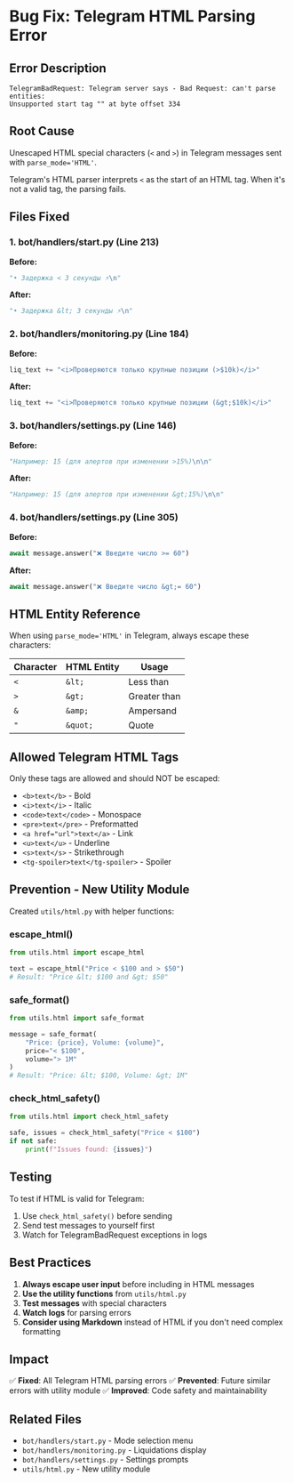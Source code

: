 # Bug Fix: Telegram HTML Parsing Error

## Error Description
```
TelegramBadRequest: Telegram server says - Bad Request: can't parse entities: 
Unsupported start tag "" at byte offset 334
```

## Root Cause
Unescaped HTML special characters (`<` and `>`) in Telegram messages sent with `parse_mode='HTML'`.

Telegram's HTML parser interprets `<` as the start of an HTML tag. When it's not a valid tag, the parsing fails.

## Files Fixed

### 1. bot/handlers/start.py (Line 213)
**Before:**
```python
"• Задержка < 3 секунды ⚡\n"
```

**After:**
```python
"• Задержка &lt; 3 секунды ⚡\n"
```

### 2. bot/handlers/monitoring.py (Line 184)
**Before:**
```python
liq_text += "<i>Проверяются только крупные позиции (>$10k)</i>"
```

**After:**
```python
liq_text += "<i>Проверяются только крупные позиции (&gt;$10k)</i>"
```

### 3. bot/handlers/settings.py (Line 146)
**Before:**
```python
"Например: 15 (для алертов при изменении >15%)\n\n"
```

**After:**
```python
"Например: 15 (для алертов при изменении &gt;15%)\n\n"
```

### 4. bot/handlers/settings.py (Line 305)
**Before:**
```python
await message.answer("❌ Введите число >= 60")
```

**After:**
```python
await message.answer("❌ Введите число &gt;= 60")
```

## HTML Entity Reference

When using `parse_mode='HTML'` in Telegram, always escape these characters:

| Character | HTML Entity | Usage |
|-----------|-------------|-------|
| `<`       | `&lt;`      | Less than |
| `>`       | `&gt;`      | Greater than |
| `&`       | `&amp;`     | Ampersand |
| `"`       | `&quot;`    | Quote |

## Allowed Telegram HTML Tags

Only these tags are allowed and should NOT be escaped:
- `<b>text</b>` - Bold
- `<i>text</i>` - Italic
- `<code>text</code>` - Monospace
- `<pre>text</pre>` - Preformatted
- `<a href="url">text</a>` - Link
- `<u>text</u>` - Underline
- `<s>text</s>` - Strikethrough
- `<tg-spoiler>text</tg-spoiler>` - Spoiler

## Prevention - New Utility Module

Created `utils/html.py` with helper functions:

### escape_html()
```python
from utils.html import escape_html

text = escape_html("Price < $100 and > $50")
# Result: "Price &lt; $100 and &gt; $50"
```

### safe_format()
```python
from utils.html import safe_format

message = safe_format(
    "Price: {price}, Volume: {volume}",
    price="< $100",
    volume="> 1M"
)
# Result: "Price: &lt; $100, Volume: &gt; 1M"
```

### check_html_safety()
```python
from utils.html import check_html_safety

safe, issues = check_html_safety("Price < $100")
if not safe:
    print(f"Issues found: {issues}")
```

## Testing

To test if HTML is valid for Telegram:
1. Use `check_html_safety()` before sending
2. Send test messages to yourself first
3. Watch for TelegramBadRequest exceptions in logs

## Best Practices

1. **Always escape user input** before including in HTML messages
2. **Use the utility functions** from `utils/html.py`
3. **Test messages** with special characters
4. **Watch logs** for parsing errors
5. **Consider using Markdown** instead of HTML if you don't need complex formatting

## Impact

✅ **Fixed**: All Telegram HTML parsing errors
✅ **Prevented**: Future similar errors with utility module
✅ **Improved**: Code safety and maintainability

## Related Files

- `bot/handlers/start.py` - Mode selection menu
- `bot/handlers/monitoring.py` - Liquidations display
- `bot/handlers/settings.py` - Settings prompts
- `utils/html.py` - New utility module
